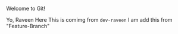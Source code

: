 
Welcome to Git!

Yo, Raveen Here
This is comimg from `dev-raveen`
I am add this from "Feature-Branch"